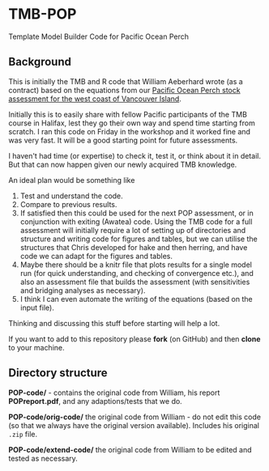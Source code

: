 # TMB-POP
Template Model Builder Code for Pacific Ocean Perch

## Background

This is initially the TMB and R code that William Aeberhard wrote (as a contract) based on the equations from our [Pacific Ocean Perch stock assessment for the west coast of Vancouver Island](http://www.dfo-mpo.gc.ca/Csas-sccs/publications/resdocs-docrech/2013/2013_093-eng.pdf). 

Initially this is to easily share with fellow Pacific participants of the TMB course in Halifax, lest they go their own way and spend time starting from scratch. I ran this code on Friday in the workshop and it worked fine and was very fast. It will be a good starting point for future assessments.

I haven't had time (or expertise) to check it, test it, or think about it in detail. But that can now happen given our newly acquired TMB knowledge.

An ideal plan would be something like

1. Test and understand the code.
1. Compare to previous results.
1. If satisfied then this could be used for the next POP assessment, or in conjunction with exiting (Awatea) code. Using the TMB code for a full assessment will initially require a lot of setting up of directories and structure and writing code for figures and tables, but we can utilise the structures that Chris developed for hake and then herring, and have code we can adapt for the figures and tables.
1. Maybe there should be a knitr file that plots results for a single model run (for quick understanding, and checking of convergence etc.), and also an assessment file that builds the assessment (with sensitivities and bridging analyses as necessary).
1. I think I can even automate the writing of the equations (based on the input file). 

Thinking and discussing this stuff before starting will help a lot. 

If you want to add to this repository please **fork** (on GitHub) and then **clone** to your machine.

## Directory structure

**POP-code/** - contains the original code from William, his report **POPreport.pdf**, and any adaptions/tests that we do. 

**POP-code/orig-code/** the original code from William - do not edit this code (so that we always have the original version available). Includes his original ```.zip``` file.

**POP-code/extend-code/** the original code from William to be edited and tested as necessary.
